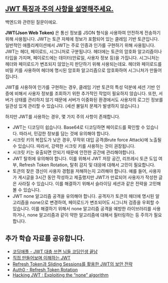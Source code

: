 ## [JWT 특징과 주의 사항을 설명해주세요.](https://www.maeil-mail.kr/question/174)

백엔드와 관련된 질문이에요.

**JWT(Json Web Token)** 은 통신 정보를 JSON 형식을 사용하여 안전하게 전송하기 위해 사용됩니다. JWT는 토큰 자체에 정보가 포함되어 있는 클레임 기반 토큰입니다. 일반적인 애플리케이션에서 JWT는 주로 인증과 인가를 구현하기 위해 사용됩니다. JWT는 헤더, 페이로드, 시그니처로 구분됩니다. 헤더에는 토큰의 암호화 알고리즘이나 타입을 가지며, 페이로드에는 데이터(만료일, 사용자 정보 등)을 가집니다. 시그니처는 헤더와 페이로드가 변조되지 않았는지 판단하기 위해 사용되는데요. 헤더와 페이로드를 비밀 키를 사용하여 헤더에 명시된 암호화 알고리즘으로 암호화하여 시그니처가 만들어집니다.

JWT를 사용하여 인가를 구현하는 경우, 클레임 기반 토큰의 특성 덕분에 세션 기반 인증에 비해서 사용자 정보를 조회하기 위한 추가적인 작업이 필요하지 않습니다. 또한, 서버가 상태를 관리하지 않기 때문에 서버가 이중화된 환경에서도 사용자의 로그인 정보를 일관성 있게 관리할 수 있습니다. (세션 불일치 문제가 발생하지 않습니다.)

하지만 JWT를 사용하는 경우, 몇 가지 주의 사항이 존재합니다.

- JWT는 디코딩이 쉽습니다. Base64로 디코딩하면 페이로드를 확인할 수 있습니다. 따라서, 민감한 정보를 담는 것에 유의해야 합니다.
- 시크릿 키의 복잡도가 낮은 경우, 무작위 대입 공격(Brute force Attack)에 노출될 수 있습니다. 따라서, 강력한 시크릿 키를 사용하는 것이 권장됩니다.
- 시크릿 키는 유출되면 안되기 때문에 안전한 공간에 관리해야합니다.
- JWT 탈취에 유의해야 합니다. 이를 위해서 JWT 저장 공간, 리프레시 토큰 도입 여부, Refresh Token Rotation, 탈취 감지 및 대응에 대해서 고민이 필요합니다.
- 토큰의 잦은 갱신이 사용자 경험을 저해하는지 고려해야 합니다. 예를 들어, 사용자가 게시글을 3시간 동안 작성하고 제출했지만 JWT가 만료되어 사용자가 작성한 글은 사라질 수 있습니다. 이를 해결하기 위해서 슬라이딩 세션과 같은 전략을 고민해 볼 수 있습니다.
- JWT none 알고리즘 공격을 유의해야 합니다. 공격자가 토큰의 헤더에 명시된 알고리즘을 none으로 변경하여, 페이로드가 변조되어도 시그니처 검증을 우회할 수 있습니다. 이를 해결하기 위해서 none 알고리즘 공격을 예방한 라이브러리를 사용하거나, none 알고리즘과 같이 약한 알고리즘에 대해서 필터링하는 등 주의가 필요합니다.

## 추가 학습 자료를 공유합니다.

- [코딩애플 - JWT 대충 쓰면 님들 코딩인생 끝남](https://youtu.be/XXseiON9CV0?si=jm70pfl94XxVMmwU)
- [직접 만들어보며 이해하는 JWT](https://hudi.blog/self-made-jwt/)
- [Refresh Token과 Sliding Sessions를 활용한 JWT의 보안 전략](https://blog.ull.im/engineering/2019/02/07/jwt-strategy.html)
- [Auth0 - Refresh Token Rotation](https://auth0.com/docs/secure/tokens/refresh-tokens/refresh-token-rotation)
- [Hacking JWT : Exploiting the “none” algorithm](https://medium.com/@phosmet/forging-jwt-exploiting-the-none-algorithm-a37d670af54f)